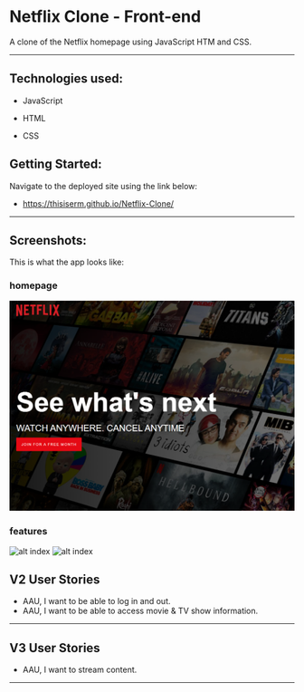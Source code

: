 # Netflix Clone  - Front-end
A clone of the Netflix homepage using JavaScript HTM and CSS.
_________________________________________________________________
## Technologies used:

* JavaScript

* HTML

* CSS

## Getting Started:
Navigate to the deployed site using the link below:

* https://thisiserm.github.io/Netflix-Clone/
_________________________________________________________________


## Screenshots:

This is what the app looks like:
### homepage
![alt main](img/preview.PNG "1")
### features
![alt index](img/feature2.PNG"2")
![alt index](img/feature3.PNG"3")


## V2 User Stories
* AAU, I want to be able to log in and out.
* AAU, I want to be able to access movie & TV show information.

_________________________________________________________________
## V3 User Stories
* AAU, I want to stream content.
_________________________________________________________________


